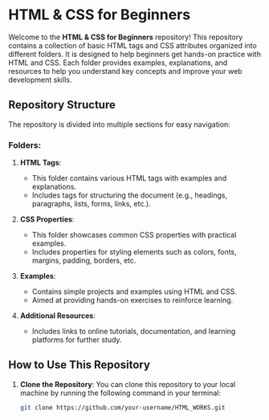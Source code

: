 # HTML & CSS for Beginners

Welcome to the **HTML & CSS for Beginners** repository! This repository contains a collection of basic HTML tags and CSS attributes organized into different folders. It is designed to help beginners get hands-on practice with HTML and CSS. Each folder provides examples, explanations, and resources to help you understand key concepts and improve your web development skills.

## Repository Structure

The repository is divided into multiple sections for easy navigation:

### Folders:

1. **HTML Tags**:
   - This folder contains various HTML tags with examples and explanations.
   - Includes tags for structuring the document (e.g., headings, paragraphs, lists, forms, links, etc.).
   
2. **CSS Properties**:
   - This folder showcases common CSS properties with practical examples.
   - Includes properties for styling elements such as colors, fonts, margins, padding, borders, etc.

3. **Examples**:
   - Contains simple projects and examples using HTML and CSS.
   - Aimed at providing hands-on exercises to reinforce learning.

4. **Additional Resources**:
   - Includes links to online tutorials, documentation, and learning platforms for further study.

## How to Use This Repository

1. **Clone the Repository**:
   You can clone this repository to your local machine by running the following command in your terminal:
   ```bash
   git clone https://github.com/your-username/HTML_WORKS.git
